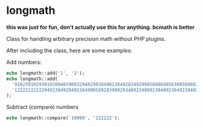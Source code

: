 longmath
==========

**this was just for fun, don't actually use this for anything. bcmath is better**

Class for handling arbitrary precision math without PHP plugins.

After including the class, here are some examples:

Add numbers:
```php
echo longmath::add('1', '2');
echo longmath::add(
  '9102391029301920948590832948290384902384928349209850986985630850986305680298509284908346590834506834',
  '1222222222294923849284923849905892839082934892348092384092384923849238490234802980840934059340950239'
);
```

Subtract (compare) numbers
```php
echo longmath::compare('10000', '222222');
```
